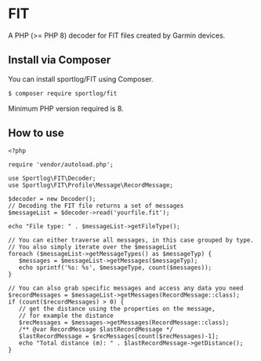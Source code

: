 # FIT
A PHP (>= PHP 8) decoder for FIT files created by Garmin devices.

## Install via Composer
You can install sportlog/FIT using Composer.

``` bash
$ composer require sportlog/fit
```
Minimum PHP version required is 8.

## How to use

```
<?php

require 'vendor/autoload.php';

use Sportlog\FIT\Decoder;
use Sportlog\FIT\Profile\Message\RecordMessage;

$decoder = new Decoder();
// Decoding the FIT file returns a set of messages
$messageList = $decoder->read('yourfile.fit');

echo "File type: " . $messageList->getFileType();

// You can either traverse all messages, in this case grouped by type.
// You also simply iterate over the $messageList
foreach ($messageList->getMessageTypes() as $messageTyp) {
   $messages = $messageList->getMessages($messageTyp);
   echo sprintf('%s: %s', $messageType, count($messages));
}

// You can also grab specific messages and access any data you need
$recordMessages = $messageList->getMessages(RecordMessage::class);
if (count($recordMessages) > 0) {
   // get the distance using the properties on the message,
   // for example the distance
   $recMessages = $messages->getMessages(RecordMessage::class);
   /** @var RecordMessage $lastRecordMessage */
   $lastRecordMessage = $recMessages[count($recMessages)-1];
   echo "Total distance (m): " . $lastRecordMessage->getDistance();
}
